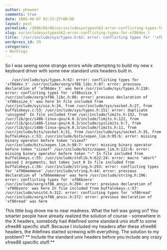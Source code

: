 ```yaml
---
author: phewner
comments: true
date: 2006-06-07 03:33:27+00:00
layout: post
permalink: /2006/06/06/usrincludesystypesh62-error-conflicting-types-for-xf86dev_t/
slug: usrincludesystypesh62-error-conflicting-types-for-xf86dev_t
title: '/usr/include/sys/types.h:62: error: conflicting types for ''xf86dev_t'''
wordpress_id: 29
categories:
- Worklogs
---
```


So I was seeing some strange errors while attempting to build my new x keyboard driver with some new standard unix headers built in. 
<!-- more -->
 `   /usr/include/sys/types.h:62: error: conflicting types for 'xf86dev_t'
    /usr/include/xorg/xf86_libc.h:87: error: previous declaration of 'xf86dev_t' was here
    /usr/include/sys/types.h:110: error: conflicting types for 'xf86ssize_t'
    /usr/include/xorg/xf86_libc.h:86: error: previous declaration of 'xf86ssize_t' was here
    In file included from /usr/include/sys/uio.h:24,
    from /usr/include/sys/socket.h:27,
    from buffalokeys.c:53:
    /usr/include/sys/types.h:151: error: duplicate 'unsigned'
    In file included from /usr/include/limits.h:152,
    from /usr/lib/gcc/i486-linux-gnu/4.0.3/include/limits.h:122,
    from /usr/lib/gcc/i486-linux-gnu/4.0.3/include/syslimits.h:7,
    from /usr/lib/gcc/i486-linux-gnu/4.0.3/include/limits.h:11,
    from /usr/include/bits/socket.h:31,
    from /usr/include/sys/socket.h:35,
    from buffalokeys.c:53:
    /usr/include/bits/xopen_lim.h:95:6: error: missing binary operator before token "sizeof"
    /usr/include/bits/xopen_lim.h:98:7: error: missing binary operator before token "sizeof"
    /usr/include/bits/xopen_lim.h:122:6: error: missing binary operator before token "~"
    In file included from buffalokeys.c:55:
    /usr/include/stdlib.h:622:24: error: macro "abort" passed 1 arguments, but takes just 0
    In file included from buffalokeys.c:56:
    /usr/include/string.h:293: error: conflicting types for 'xf86memmove'
    /usr/include/string.h:44: error: previous declaration of 'xf86memmove' was here
    /usr/include/string.h:296: error: conflicting types for 'xf86bzero'
    /usr/include/xorg/xf86_ansic.h:294: error: previous declaration of 'xf86bzero' was here
    In file included from buffalokeys.c:57:
    /usr/include/unistd.h:312: error: conflicting types for 'xf86read'
    /usr/include/xorg/xf86_ansic.h:272: error: previous declaration of 'xf86read' was here`

This little bug drove me to near madness. What the hell was going on? You smarter people have already realized the solution of course - somewhere in the X headers, somebody had #defined some standard unix stuff to some xfree86 specific stuff. Because I included my headers after these xfree86 headers, the #defines started screwing with everything. The solution to my problem?
**
Include the standard unix headers before you include any crazy xfree86 specific stuff.**
